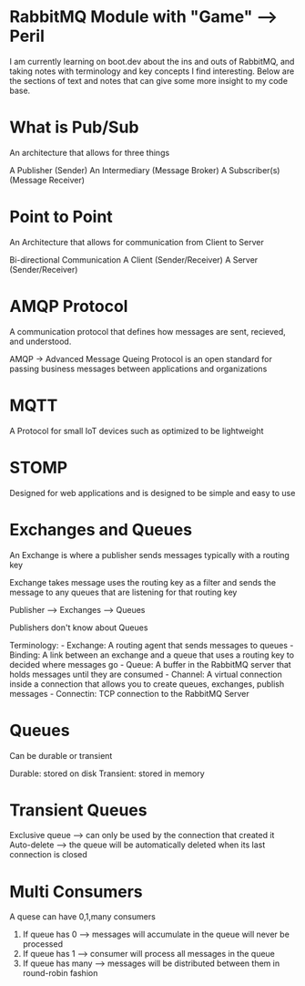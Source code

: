 # RabbitMQ Module with "Game" --> Peril

I am currently learning on boot.dev about the ins and outs of RabbitMQ, and taking notes with terminology and key concepts I find interesting. Below are the sections of text and notes that can give some  more insight to my code base.

# What is Pub/Sub

An architecture that allows for three things

A Publisher (Sender)
An Intermediary (Message Broker)
A Subscriber(s) (Message Receiver)

# Point to Point
An Architecture that allows for communication from Client to Server

Bi-directional Communication
A Client (Sender/Receiver)
A Server (Sender/Receiver)

# AMQP Protocol
A communication protocol that defines how messages are sent, recieved, and understood. 

AMQP -> Advanced Message Queing Protocol is an open standard for passing business messages between applications and organizations

# MQTT
A Protocol for small IoT devices such as optimized to be lightweight

# STOMP
Designed for web applications and is designed to be simple and easy to use

# Exchanges and Queues

An Exchange is where a publisher sends messages typically with a routing key

Exchange takes message uses the routing key as a filter and sends the message to any queues that are listening for that routing key

Publisher --> Exchanges --> Queues

Publishers don't know about Queues

Terminology:
    - Exchange: A routing agent that sends messages to queues
    - Binding: A link between an exchange and a queue that uses a routing key to decided where messages go
    - Queue: A buffer in the RabbitMQ server that holds messages until they are consumed
    - Channel: A virtual connection inside a connection that allows you to create queues, exchanges, publish messages
    - Connectin: TCP connection to the RabbitMQ Server

# Queues
Can be durable or transient

Durable: stored on disk
Transient: stored in memory

# Transient Queues
Exclusive queue --> can only be used by the connection that created it
Auto-delete --> the queue will be automatically deleted when its last connection is closed



# Multi Consumers
A quese can have 0,1,many consumers
1. If queue has 0 --> messages will accumulate in the queue will never be processed
2. If queue has 1 --> consumer will process all messages in the queue
3. If queue has many --> messages will be distributed between them in round-robin fashion


